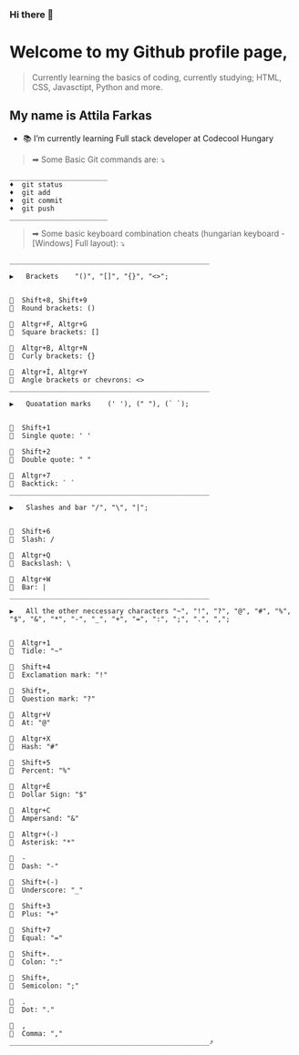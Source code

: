 ### Hi there 👋

# Welcome to my Github profile page,
> Currently learning the basics of coding, currently studying; HTML, CSS, Javasctipt, Python and more.

## My name is Attila Farkas

- 📚 I’m currently learning Full stack developer at Codecool Hungary



> ➡ Some Basic Git commands are: ⤵
```
________________________
♦️  git status
♦️  git add
♦️  git commit
♦️  git push
________________________
```

> ➡ Some basic keyboard combination cheats (hungarian keyboard -[Windows] Full layout): ⤵
```
_________________________________________________

▶   Brackets    "()", "[]", "{}", "<>";


🔸  Shift+8, Shift+9
🔹  Round brackets: ()

🔸  Altgr+F, Altgr+G
🔹  Square brackets: []

🔸  Altgr+B, Altgr+N
🔹  Curly brackets: {}

🔸  Altgr+Í, Altgr+Y
🔹  Angle brackets or chevrons: <>
_________________________________________________

▶   Quoatation marks    (' '), (" "), (` `);


🔸  Shift+1
🔹  Single quote: ' '

🔸  Shift+2
🔹  Double quote: " "

🔸  Altgr+7
🔹  Backtick: ` `
_________________________________________________

▶   Slashes and bar "/", "\", "|";


🔸  Shift+6
🔹  Slash: /

🔸  Altgr+Q
🔹  Backslash: \

🔸  Altgr+W
🔹  Bar: |
_________________________________________________

▶   All the other neccessary characters "~", "!", "?", "@", "#", "%", "$", "&", "*", "-", "_", "+", "=", ":", ";", ".", ",";


🔸  Altgr+1
🔹  Tidle: "~"

🔸  Shift+4
🔹  Exclamation mark: "!"

🔸  Shift+,
🔹  Question mark: "?"

🔸  Altgr+V
🔹  At: "@"

🔸  Altgr+X
🔹  Hash: "#"

🔸  Shift+5
🔹  Percent: "%"

🔸  Altgr+É
🔹  Dollar Sign: "$"

🔸  Altgr+C
🔹  Ampersand: "&"

🔸  Altgr+(-)
🔹  Asterisk: "*"

🔸  -
🔹  Dash: "-"

🔸  Shift+(-)
🔹  Underscore: "_"

🔸  Shift+3
🔹  Plus: "+"

🔸  Shift+7
🔹  Equal: "="

🔸  Shift+.
🔹  Colon: ":"

🔸  Shift+,
🔹  Semicolon: ";"

🔸  .
🔹  Dot: "."

🔸  ,
🔹  Comma: ","
_________________________________________________⤴
```
<!--
**fakecrash1/fakecrash1** is a ✨ _special_ ✨ repository because its `README.md` (this file) appears on your GitHub profile.

Here are some ideas to get you started:

- 🔭 I’m currently working on ...
- 🌱 I’m currently learning ...
- 👯 I’m looking to collaborate on ...
- 🤔 I’m looking for help with ...
- 💬 Ask me about ...
- 📫 How to reach me: ...
- 😄 Pronouns: ...
- ⚡ Fun fact: ...
-->
